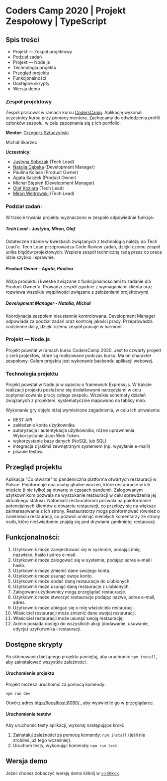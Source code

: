# Coders Camp 2020 | Projekt Zespołowy | TypeScript
 
 ## Spis treści
 
 - Projekt — Zespół projektowy
 - Podział zadań
 - Projekt — Node.js
 - Technologia projektu
 - Przegląd projektu
 - Funkcjonalności
 - Dostępne skrypty
 - Wersja demo
 
 ### Zespół projektowy
 
 Zespół pracował w ramach kursu [CodersCamp](CodersCamp.pl).
 Aplikację wykonali uczestnicy kursu przy pomocy mentora.
 Zachęcamy do odwiedzenia profili członków zespołu, w celu zapoznania się z ich portfolio.

**Mentor**: 
[Grzegorz Sztuczyński](https://github.com/farce1)

Michał Skorzec

**Uczestnicy**:

- [Justyna Sobczak](https://github.com/s-justina) (Tech Lead)
- [Natalia Dębska](https://github.com/talcia) (Development Manager)
- Paulina Kolasa (Product Owner)
- Agata Saczek (Product Owner)
- Michał Stępień (Development Manager)
- [Olaf Koziara](https://github.com/Olaf-Koziara) (Tech Lead)
- [Miron Weltrowski](https://github.com/miron54) (Tech Lead)

### Podział zadań:

W trakcie trwania projektu wyznaczono w zespole odpowiednie funkcje:

##### Tech Lead - Justyna, Miron, Olaf

Ostateczne zdanie w kwestiach związanych z technologią należy do Tech Lead'a.
Tech Lead przeprowadza Code Review zadań, dzięki czemu zespół unika błędów projektowych.
Wspiera zespół techniczną radą przez co praca idzie szybko i sprawnie.

##### Product Owner - Agata, Paulina

Wizja produktu i kwestie związane z funkcjonalnościami to zadanie dla Product Owner'a.
Prowadzi zespół zgodnie z wymaganiami klienta oraz rozwiewa wszelkie wątpliwości 
związane z założeniami projektowymi.

##### Development Manager - Natalia, Michał

Koordynacja zespołem nieustannie kontrolowana.
Development Manager odpowiada za podział zadań oraz kontrolę jakości pracy.
Przeprowadza codzienne daily, dzięki czemu zespół pracuje w harmonii.

### Projekt — Node.js

Projekt powstał w ramach kursu CodersCamp 2020. Jest to czwarty projekt
z serii projektów, które są realizowane podczas kursu.
Ma on charakter zespołowy.
Celem projektu jest wykonanie backendu aplikacji webowej.

### Technologia projektu

Projekt powstał w Node.js w oparciu o framework Express.js.
W trakcie realizacji projektu posłużono się dodatkowymi narzędziami w celu zoptymalizowania
pracy całego zespołu.
Wszelkie schematy działań związanych z projektem, systematycznie mapowano na tablicy miro.

Wykonanie gry objęło niżej wymienione zagadnienia, w celu ich utrwalenia:

- REST API
- zakładanie konta użytkownika
- autoryzacja i autentykacja użytkownika, różne uprawnienia. Wykorzystanie Json Web Token.
- wykorzystanie bazy danych (NoSQL lub SQL)
- integracja z jakimś zewnętrznym systemem (np. wysyłanie e-maili)
- pisanie testów

## Przegląd projektu

Aplikacja "Co otwarte" to pandemiczna platforma otwartych restauracji w Polsce.
Poinformuje ona osoby głodne wrażeń, które restauracje w ich mieście (i nie tylko)
są otwarte w czasach pandemii. Zalogowanym użytkownikom pozwala na wyszukanie restauracji
w celu sprawdzenia jej aktualnego statusu. Natomiast restauratorom pozwala na poinformanie 
potencjalnych klientów o otwarciu restauracji, co przełoży się na większe zainteresowanie
z ich strony. Restauratorzy moga poinformować również o zamknięciu restauracji, co pozwoli 
uniknąć niemiłych komentarzy ze strony osób, które nieświadomie znajdą się pod drzwiami 
zamknietej restauracji. 


## Funkcjonalności:
1. Użytkownik może zarejestrować się w systemie, podając imię, nazwisko, hasło i adres e-mail.
2. Użytkownik może zalogować się w systemie, podając adres e-mail i hasło.
3. Użytkownik moze zmienić dane swojego konta.
4. Użytkownik moze usunąć swoje konto.
5. Użytkownik może dodać daną restauracje do ulubionych.
6. Użytkownik może usunąć daną restauracje z ulubionych.
7. Zalogowani użytkownicy mogą przeglądać restauracje.
8. Użytkownik może stworzyć restauracje podając nazwe, adres e-mail, adres.
9. Użytkownik może ubiegać się o rolę właściciela restauracji.
10. Właściciel restauracji może zmienić dane swojej restauracji.
11. Właściciel restauracji może usunąć swoją restaurację.
12. Admin posiada dostęp do wszystkich akcji (dodawanie, usuwanie, edycja) uzytkownika i restauracji.


## Dostępne skrypty

Po sklonowaniu bieżącego projektu pamiętaj, aby
uruchomić `npm install`, aby zainstalować wszystkie zależności.

#### Uruchomienie projektu

Projekt możesz uruchomić za pomocą komendy:

`npm run dev`

Otwórz adres [http://localhost:8080/
](/http://localhost:8080/), aby wyświetlić go w przeglądarce.

#### Uruchomienie testów

Aby uruchomić testy aplikacji, wykonaj następujące kroki:

1. Zainstaluj zależności za pomocą komendy: `npm install` (jeśli nie zrobiłeś już tego wcześniej).
1. Uruchom testy, wykonując komendę: `npm run test`. 

## Wersja demo

Jeżeli chcesz zobaczyć wersję demo kliknij
w [>>link<<](https://farce1.github.io/CodersCamp2020.Project.TypeScript/).
